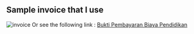 ## Sample invoice that I use

![invoice](https://bankir.id/wp-content/uploads/2020/08/cetak-atau-simpan-bukti-pembayaran.jpg)
Or see the following link :
[Bukti Pembayaran Biaya Pendidikan](https://bankir.id/wp-content/uploads/2020/08/cetak-atau-simpan-bukti-pembayaran.jpg)

